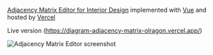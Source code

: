 [Adjacency Matrix Editor for Interior Design](https://carolyndaut.com/2017/02/07/adjacency-matrix-decoded/) implemented with [Vue](https://vuejs.org/) and hosted by [Vercel](https://vercel.com)

Live version (https://diagram-adjacency-matrix-olragon.vercel.app/)

![Adjacency Matrix Editor screenshot](screenshot.png)